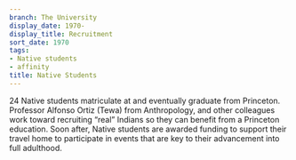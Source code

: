 ```yaml
---
branch: The University
display_date: 1970-
display_title: Recruitment
sort_date: 1970
tags:
- Native students
- affinity
title: Native Students
---
```


24 Native students matriculate at and eventually graduate from Princeton. Professor Alfonso Ortiz (Tewa) from Anthropology, and other colleagues work toward recruiting “real” Indians so they can benefit from a Princeton education. Soon after, Native students are awarded funding to support their travel home to participate in events that are key to their advancement into full adulthood. 